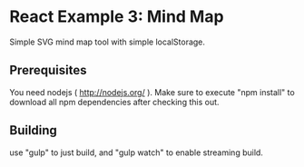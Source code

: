 React Example 3: Mind Map
=========================

Simple SVG mind map tool with simple localStorage.

Prerequisites
-------------

You need nodejs ( http://nodejs.org/ ). Make sure to execute "npm install" to download all npm dependencies
after checking this out.

Building
--------

use "gulp" to just build, and "gulp watch" to enable streaming build.
